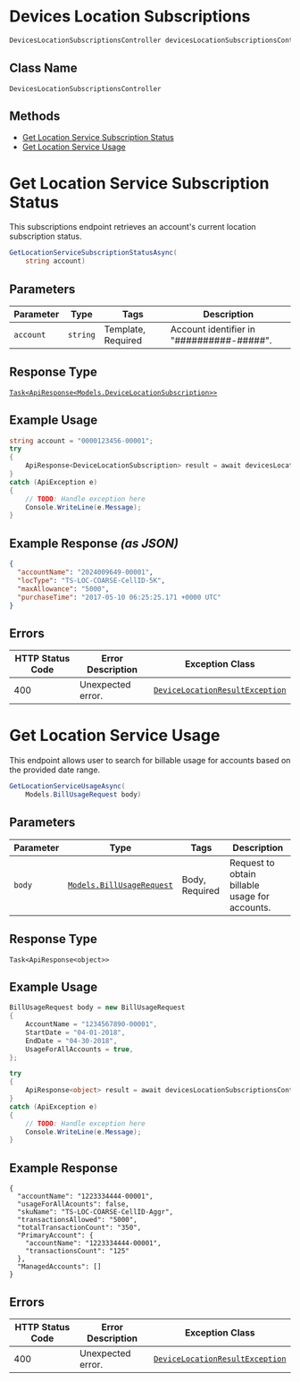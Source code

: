 # Devices Location Subscriptions

```csharp
DevicesLocationSubscriptionsController devicesLocationSubscriptionsController = client.DevicesLocationSubscriptionsController;
```

## Class Name

`DevicesLocationSubscriptionsController`

## Methods

* [Get Location Service Subscription Status](../../doc/controllers/devices-location-subscriptions.md#get-location-service-subscription-status)
* [Get Location Service Usage](../../doc/controllers/devices-location-subscriptions.md#get-location-service-usage)


# Get Location Service Subscription Status

This subscriptions endpoint retrieves an account's current location subscription status.

```csharp
GetLocationServiceSubscriptionStatusAsync(
    string account)
```

## Parameters

| Parameter | Type | Tags | Description |
|  --- | --- | --- | --- |
| `account` | `string` | Template, Required | Account identifier in "##########-#####". |

## Response Type

[`Task<ApiResponse<Models.DeviceLocationSubscription>>`](../../doc/models/device-location-subscription.md)

## Example Usage

```csharp
string account = "0000123456-00001";
try
{
    ApiResponse<DeviceLocationSubscription> result = await devicesLocationSubscriptionsController.GetLocationServiceSubscriptionStatusAsync(account);
}
catch (ApiException e)
{
    // TODO: Handle exception here
    Console.WriteLine(e.Message);
}
```

## Example Response *(as JSON)*

```json
{
  "accountName": "2024009649-00001",
  "locType": "TS-LOC-COARSE-CellID-5K",
  "maxAllowance": "5000",
  "purchaseTime": "2017-05-10 06:25:25.171 +0000 UTC"
}
```

## Errors

| HTTP Status Code | Error Description | Exception Class |
|  --- | --- | --- |
| 400 | Unexpected error. | [`DeviceLocationResultException`](../../doc/models/device-location-result-exception.md) |


# Get Location Service Usage

This endpoint allows user to search for billable usage for accounts based on the provided date range.

```csharp
GetLocationServiceUsageAsync(
    Models.BillUsageRequest body)
```

## Parameters

| Parameter | Type | Tags | Description |
|  --- | --- | --- | --- |
| `body` | [`Models.BillUsageRequest`](../../doc/models/bill-usage-request.md) | Body, Required | Request to obtain billable usage for accounts. |

## Response Type

`Task<ApiResponse<object>>`

## Example Usage

```csharp
BillUsageRequest body = new BillUsageRequest
{
    AccountName = "1234567890-00001",
    StartDate = "04-01-2018",
    EndDate = "04-30-2018",
    UsageForAllAccounts = true,
};

try
{
    ApiResponse<object> result = await devicesLocationSubscriptionsController.GetLocationServiceUsageAsync(body);
}
catch (ApiException e)
{
    // TODO: Handle exception here
    Console.WriteLine(e.Message);
}
```

## Example Response

```
{
  "accountName": "1223334444-00001",
  "usageForAllAcounts": false,
  "skuName": "TS-LOC-COARSE-CellID-Aggr",
  "transactionsAllowed": "5000",
  "totalTransactionCount": "350",
  "PrimaryAccount": {
    "accountName": "1223334444-00001",
    "transactionsCount": "125"
  },
  "ManagedAccounts": []
}
```

## Errors

| HTTP Status Code | Error Description | Exception Class |
|  --- | --- | --- |
| 400 | Unexpected error. | [`DeviceLocationResultException`](../../doc/models/device-location-result-exception.md) |

